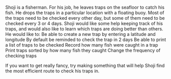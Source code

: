 Shoji is a fisherman.  For his job, he leaves traps on the seafloor to catch his fish.  He drops the traps in a particular location with a floating buoy.  Most of the traps need to be checked every other day, but some of them need to be checked every 3 or 4 days.  Shoji would like some help keeping track of his traps, and would also like to learn which traps are doing better than others.  He would like to:
Be able to create a new trap by entering a latitude and longitude
By default be reminded to check the trap in 2 days
Be able to print a list of traps to be checked
Record how many fish were caught in a trap
Print traps sorted by how many fish they caught
Change the frequency of checking traps

If you want to get really fancy, try making something that will help Shoji find the most efficient route to check his traps in.